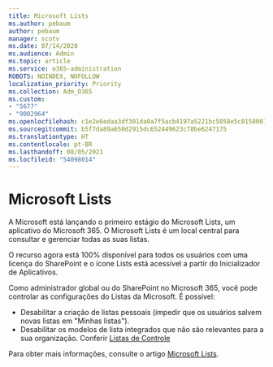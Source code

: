 ```yaml
---
title: Microsoft Lists
ms.author: pebaum
author: pebaum
manager: scotv
ms.date: 07/14/2020
ms.audience: Admin
ms.topic: article
ms.service: o365-administration
ROBOTS: NOINDEX, NOFOLLOW
localization_priority: Priority
ms.collection: Adm_O365
ms.custom:
- "5677"
- "9002964"
ms.openlocfilehash: c1e2e6edaa3df301da0a7f5acb4197a5221bc5058e5c8158001e1f97692bcba4
ms.sourcegitcommit: b5f7da89a650d2915dc652449623c78be6247175
ms.translationtype: HT
ms.contentlocale: pt-BR
ms.lasthandoff: 08/05/2021
ms.locfileid: "54098014"
---
```

# <a name="microsoft-lists"></a>Microsoft Lists

A Microsoft está lançando o primeiro estágio do Microsoft Lists, um aplicativo do Microsoft 365. O Microsoft Lists é um local central para consultar e gerenciar todas as suas listas.  
  
O recurso agora está 100% disponível para todos os usuários com uma licença do SharePoint e o ícone Lists está acessível a partir do Inicializador de Aplicativos.

Como administrador global ou do SharePoint no Microsoft 365, você pode controlar as configurações do Listas da Microsoft. É possível:

- Desabilitar a criação de listas pessoais (impedir que os usuários salvem novas listas em "Minhas listas").
- Desabilitar os modelos de lista integrados que não são relevantes para a sua organização.
Conferir [Listas de Controle](https://docs.microsoft.com/sharepoint/control-lists)

Para obter mais informações, consulte o artigo [Microsoft Lists](https://aka.ms/microsoftlists).
